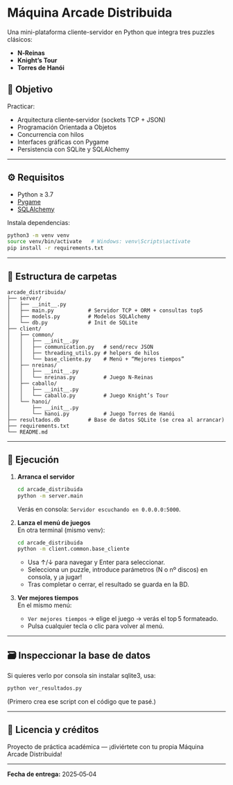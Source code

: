 # Máquina Arcade Distribuida

Una mini-plataforma cliente-servidor en Python que integra tres puzzles clásicos:
- **N‑Reinas**  
- **Knight’s Tour**  
- **Torres de Hanói**

## 🎯 Objetivo

Practicar:
- Arquitectura cliente‑servidor (sockets TCP + JSON)  
- Programación Orientada a Objetos  
- Concurrencia con hilos  
- Interfaces gráficas con Pygame  
- Persistencia con SQLite y SQLAlchemy  

---

## ⚙️ Requisitos

- Python ≥ 3.7  
- [Pygame](https://www.pygame.org/)  
- [SQLAlchemy](https://www.sqlalchemy.org/)  

Instala dependencias:

```bash
python3 -m venv venv
source venv/bin/activate   # Windows: venv\Scripts\activate
pip install -r requirements.txt
```

---

## 📁 Estructura de carpetas

```
arcade_distribuida/
├── server/
│   ├── __init__.py
│   ├── main.py           # Servidor TCP + ORM + consultas top5
│   ├── models.py         # Modelos SQLAlchemy
│   └── db.py             # Init de SQLite
├── client/
│   ├── common/
│   │   ├── __init__.py
│   │   ├── communication.py   # send/recv JSON
│   │   ├── threading_utils.py # helpers de hilos
│   │   └── base_cliente.py    # Menú + “Mejores tiempos”
│   ├── nreinas/
│   │   ├── __init__.py
│   │   └── nreinas.py         # Juego N‑Reinas
│   ├── caballo/
│   │   ├── __init__.py
│   │   └── caballo.py         # Juego Knight’s Tour
│   └── hanoi/
│       ├── __init__.py
│       └── hanoi.py           # Juego Torres de Hanói
├── resultados.db         # Base de datos SQLite (se crea al arrancar)
├── requirements.txt
└── README.md
```

---

## 🚀 Ejecución

1. **Arranca el servidor**  
   ```bash
   cd arcade_distribuida
   python -m server.main
   ```  
   Verás en consola: `Servidor escuchando en 0.0.0.0:5000`.

2. **Lanza el menú de juegos**  
   En otra terminal (mismo venv):
   ```bash
   cd arcade_distribuida
   python -m client.common.base_cliente
   ```  
   - Usa ↑/↓ para navegar y Enter para seleccionar.  
   - Selecciona un puzzle, introduce parámetros (N o nº discos) en consola, y ¡a jugar!  
   - Tras completar o cerrar, el resultado se guarda en la BD.

3. **Ver mejores tiempos**  
   En el mismo menú:  
   - `Ver mejores tiempos` → elige el juego → verás el top 5 formateado.  
   - Pulsa cualquier tecla o clic para volver al menú.

---

## 🗃️ Inspeccionar la base de datos

Si quieres verlo por consola sin instalar sqlite3, usa:

```bash
python ver_resultados.py
```

(Primero crea ese script con el código que te pasé.)

---

## 📄 Licencia y créditos

Proyecto de práctica académica — ¡diviértete con tu propia Máquina Arcade Distribuida!  

---

**Fecha de entrega:** 2025‑05‑04  